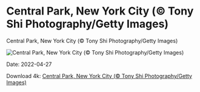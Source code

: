 # Central Park, New York City (© Tony Shi Photography/Getty Images)

Central Park, New York City (© Tony Shi Photography/Getty Images)

![Central Park, New York City (© Tony Shi Photography/Getty Images)](https://bing.com/th?id=OHR.WalkingCentral_EN-US2266373197_UHD.jpg&w=1024&h=576)

Date: 2022-04-27

Download 4k: [Central Park, New York City (© Tony Shi Photography/Getty Images)](https://bing.com/th?id=OHR.WalkingCentral_EN-US2266373197_UHD.jpg)

